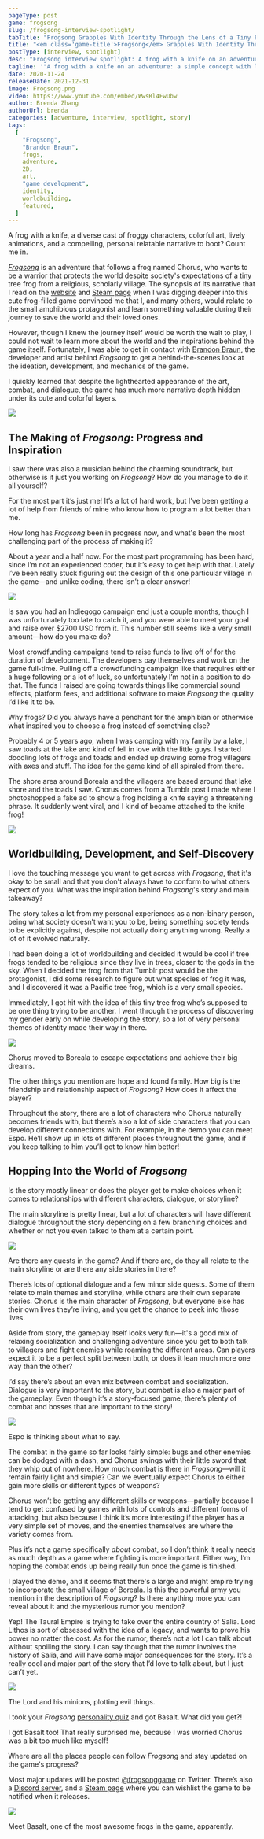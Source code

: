 ```yaml
---
pageType: post
game: frogsong
slug: /frogsong-interview-spotlight/
tabTitle: "Frogsong Grapples With Identity Through the Lens of a Tiny Frog"
title: "<em class='game-title'>Frogsong</em> Grapples With Identity Through the Lens of a Tiny Frog"
postType: [interview, spotlight]
desc: "Frogsong interview spotlight: A frog with a knife on an adventure: a simple concept with lively art. However, despite the lighthearted appearance, the game has narrative depth hidden under its cute and colorful layers."
tagline: '"A frog with a knife on an adventure: a simple concept with lively art. However, despite the lighthearted appearance, the game has narrative depth hidden under its cute and colorful layers."'
date: 2020-11-24
releaseDate: 2021-12-31
image: Frogsong.png
video: https://www.youtube.com/embed/WwsRl4FwUbw
author: Brenda Zhang
authorUrl: brenda
categories: [adventure, interview, spotlight, story]
tags:
  [
    "Frogsong",
    "Brandon Braun",
    frogs,
    adventure,
    2D,
    art,
    "game development",
    identity,
    worldbuilding,
    featured,
  ]
---
```


A frog with a knife, a diverse cast of froggy characters, colorful art, lively animations, and a compelling, personal relatable narrative to boot? Count me in.

[_Frogsong_](https://frogsonggame.com/) is an adventure that follows a frog named Chorus, who wants to be a warrior that protects the world despite society's expectations of a tiny tree frog from a religious, scholarly village. The synopsis of its narrative that I read on the [website](https://frogsonggame.com/) and [Steam page](https://store.steampowered.com/app/1281860/Frogsong/) when I was digging deeper into this cute frog-filled game convinced me that I, and many others, would relate to the small amphibious protagonist and learn something valuable during their journey to save the world and their loved ones.

However, though I knew the journey itself would be worth the wait to play, I could not wait to learn more about the world and the inspirations behind the game itself. Fortunately, I was able to get in contact with [Brandon Braun](https://twitter.com/Brodnork), the developer and artist behind _Frogsong_ to get a behind-the-scenes look at the ideation, development, and mechanics of the game.

I quickly learned that despite the lighthearted appearance of the art, combat, and dialogue, the game has much more narrative depth hidden under its cute and colorful layers.

![][image0]

## The Making of _Frogsong_: Progress and Inspiration

<span class="blue-q">I saw there was also a musician behind the charming soundtrack, but otherwise is it just you working on _Frogsong_? How do you manage to do it all yourself?</span>

For the most part it’s just me! It’s a lot of hard work, but I’ve been getting a lot of help from friends of mine who know how to program a lot better than me.

<span class="blue-q">How long has _Frogsong_ been in progress now, and what's been the most challenging part of the process of making it?</span>

About a year and a half now. For the most part programming has been hard, since I’m not an experienced coder, but it’s easy to get help with that. Lately I’ve been really stuck figuring out the design of this one particular village in the game—and unlike coding, there isn’t a clear answer!

![][image1]

<span class="blue-q">Is saw you had an Indiegogo campaign end just a couple months, though I was unfortunately too late to catch it, and you were able to meet your goal and raise over \$2700 USD from it. This number still seems like a very small amount—how do you make do?</span>

Most crowdfunding campaigns tend to raise funds to live off of for the duration of development. The developers pay themselves and work on the game full-time. Pulling off a crowdfunding campaign like that requires either a huge following or a lot of luck, so unfortunately I’m not in a position to do that. The funds I raised are going towards things like commercial sound effects, platform fees, and additional software to make _Frogsong_ the quality I’d like it to be.

<span class="blue-q">Why frogs? Did you always have a penchant for the amphibian or otherwise what inspired you to choose a frog instead of something else?</span>

Probably 4 or 5 years ago, when I was camping with my family by a lake, I saw toads at the lake and kind of fell in love with the little guys. I started doodling lots of frogs and toads and ended up drawing some frog villagers with axes and stuff. The idea for the game kind of all spiraled from there.

The shore area around Boreala and the villagers are based around that lake shore and the toads I saw. Chorus comes from a Tumblr post I made where I photoshopped a fake ad to show a frog holding a knife saying a threatening phrase. It suddenly went viral, and I kind of became attached to the knife frog!

![][image2]

## Worldbuilding, Development, and Self-Discovery

<span class="blue-q">I love the touching message you want to get across with _Frogsong_, that it's okay to be small and that you don't always have to conform to what others expect of you. What was the inspiration behind _Frogsong_'s story and main takeaway?</span>

The story takes a lot from my personal experiences as a non-binary person, being what society doesn’t want you to be, being something society tends to be explicitly against, despite not actually doing anything wrong. Really a lot of it evolved naturally.

I had been doing a lot of worldbuilding and decided it would be cool if tree frogs tended to be religious since they live in trees, closer to the gods in the sky. When I decided the frog from that Tumblr post would be the protagonist, I did some research to figure out what species of frog it was, and I discovered it was a Pacific tree frog, which is a very small species.

Immediately, I got hit with the idea of this tiny tree frog who’s supposed to be one thing trying to be another. I went through the process of discovering my gender early on while developing the story, so a lot of very personal themes of identity made their way in there.

![][image3]

<figcaption>Chorus moved to Boreala to escape expectations and achieve their big dreams.</figcaption>

<span class="blue-q">The other things you mention are hope and found family. How big is the friendship and relationship aspect of _Frogsong_? How does it affect the player?</span>

Throughout the story, there are a lot of characters who Chorus naturally becomes friends with, but there’s also a lot of side characters that you can develop different connections with. For example, in the demo you can meet Espo. He’ll show up in lots of different places throughout the game, and if you keep talking to him you’ll get to know him better!

## Hopping Into the World of _Frogsong_

<span class="blue-q">Is the story mostly linear or does the player get to make choices when it comes to relationships with different characters, dialogue, or storyline?</span>

The main storyline is pretty linear, but a lot of characters will have different dialogue throughout the story depending on a few branching choices and whether or not you even talked to them at a certain point.

![][image4]

<span class="blue-q">Are there any quests in the game? And if there are, do they all relate to the main storyline or are there any side stories in there?</span>

There’s lots of optional dialogue and a few minor side quests. Some of them relate to main themes and storyline, while others are their own separate stories. Chorus is the main character of _Frogsong_, but everyone else has their own lives they’re living, and you get the chance to peek into those lives.

<span class="blue-q">Aside from story, the gameplay itself looks very fun—it's a good mix of relaxing socialization and challenging adventure since you get to both talk to villagers and fight enemies while roaming the different areas. Can players expect it to be a perfect split between both, or does it lean much more one way than the other?</span>

I’d say there’s about an even mix between combat and socialization. Dialogue is very important to the story, but combat is also a major part of the gameplay. Even though it’s a story-focused game, there’s plenty of combat and bosses that are important to the story!

![][image5]

<figcaption>Espo is thinking about what to say.</figcaption>

<span class="blue-q">The combat in the game so far looks fairly simple: bugs and other enemies can be dodged with a dash, and Chorus swings with their little sword that they whip out of nowhere. How much combat is there in _Frogsong_—will it remain fairly light and simple? Can we eventually expect Chorus to either gain more skills or different types of weapons?</span>

Chorus won’t be getting any different skills or weapons—partially because I tend to get confused by games with lots of controls and different forms of attacking, but also because I think it’s more interesting if the player has a very simple set of moves, and the enemies themselves are where the variety comes from.

Plus it’s not a game specifically _about_ combat, so I don’t think it really needs as much depth as a game where fighting is more important. Either way, I’m hoping the combat ends up being really fun once the game is finished.

<span class="blue-q">I played the demo, and it seems that there's a large and might empire trying to incorporate the small village of Boreala. Is this the powerful army you mention in the description of _Frogsong_? Is there anything more you can reveal about it and the mysterious rumor you mention?</span>

Yep! The Taural Empire is trying to take over the entire country of Salia. Lord Lithos is sort of obsessed with the idea of a legacy, and wants to prove his power no matter the cost. As for the rumor, there’s not a lot I can talk about without spoiling the story. I can say though that the rumor involves the history of Salia, and will have some major consequences for the story. It’s a really cool and major part of the story that I’d love to talk about, but I just can’t yet.

![][image6]

<figcaption>The Lord and his minions, plotting evil things.</figcaption>

<span class="blue-q">I took your _Frogsong_ [personality quiz](https://uquiz.com/quiz/WbFLyy/which-frogsong-character-are-you) and got Basalt. What did you get?!</span>

I got Basalt too! That really surprised me, because I was worried Chorus was a bit too much like myself!

<span class="blue-q">Where are all the places people can follow _Frogsong_ and stay updated on the game's progress?</span>

Most major updates will be posted [@frogsonggame](https://twitter.com/frogsonggame) on Twitter. There’s also a [Discord server](https://discord.com/invite/3FBaEsV), and a [Steam page](https://store.steampowered.com/app/1281860/Frogsong/) where you can wishlist the game to be notified when it releases.

![][basalt]

<figcaption>Meet Basalt, one of the most awesome frogs in the game, apparently.</figcaption>

[image0]: ../../..../../../images/post/frogsong/Frogsong0.png
[image1]: ../../../images/post/frogsong/Frogsong1.png
[image2]: ../../../images/post/frogsong/Frogsong2.png
[image3]: ../../../images/post/frogsong/Frogsong3.png
[image4]: ../../../images/post/frogsong/Frogsong4.png
[image5]: ../../../images/post/frogsong/Frogsong5.png
[image6]: ../../../images/post/frogsong/Frogsong6.png
[basalt]: ../../../images/post/frogsong/basalt.jpg
